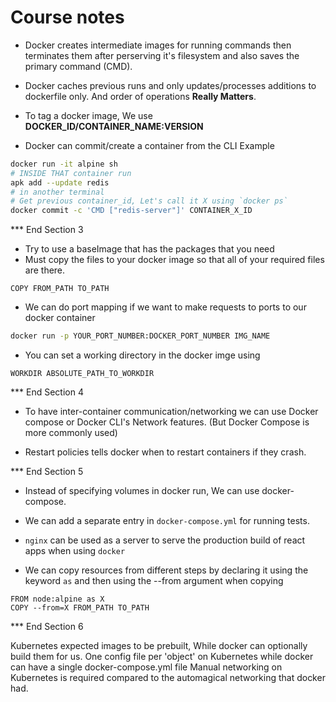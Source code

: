 # Course notes

* Docker creates intermediate images for running commands then terminates them after perserving it's filesystem and also saves the primary command (CMD).

* Docker caches previous runs and only updates/processes additions to dockerfile only. And order of operations __Really Matters__.
* To tag a docker image, We use __DOCKER_ID/CONTAINER_NAME:VERSION__
* Docker can commit/create a container from the CLI
Example

```bash
docker run -it alpine sh
# INSIDE THAT container run
apk add --update redis
# in another terminal
# Get previous container_id, Let's call it X using `docker ps`
docker commit -c 'CMD ["redis-server"]' CONTAINER_X_ID
```
  
*** End Section 3

* Try to use a baseImage that has the packages that you need
* Must copy the files to your docker image so that all of your required files are there.
  
```docker
COPY FROM_PATH TO_PATH
```

* We can do port mapping if we want to make requests to ports to our docker container

```bash
docker run -p YOUR_PORT_NUMBER:DOCKER_PORT_NUMBER IMG_NAME
```

* You can set a working directory in the docker imge using

```docker
WORKDIR ABSOLUTE_PATH_TO_WORKDIR
```

*** End Section 4

* To have inter-container communication/networking we can use Docker compose or Docker CLI's Network features. (But Docker Compose is more commonly used)

* Restart policies tells docker when to restart containers if they crash.

*** End Section 5

* Instead of specifying volumes in docker run, We can use docker-compose.
  
* We can add a separate entry in `docker-compose.yml` for running tests.

* `nginx` can be used as a server to serve the production build of react apps when using `docker`

* We can copy resources from different steps by declaring it using the keyword `as` and then using the --from argument when copying

```docker
FROM node:alpine as X
COPY --from=X FROM_PATH TO_PATH
```

*** End Section 6

Kubernetes expected images to be prebuilt, While docker can optionally build them for us.
One config file per 'object' on Kubernetes while docker can have a single docker-compose.yml file
Manual networking on Kubernetes is required compared to the automagical networking that docker had.
